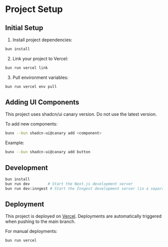 # Project Setup

## Initial Setup

1. Install project dependencies:
```bash
bun install
```

2. Link your project to Vercel:
```bash
bun run vercel link
```

3. Pull environment variables:
```bash
bun run vercel env pull
```

## Adding UI Components

This project uses shadcn/ui canary version. Do not use the latest version.

To add new components:
```bash
bunx --bun shadcn-ui@canary add <component>
```

Example:
```bash
bunx --bun shadcn-ui@canary add button
```

## Development

```bash
bun install
bun run dev        # Start the Next.js development server
bun run dev:inngest # Start the Inngest development server (in a separate terminal)
```

## Deployment

This project is deployed on [Vercel](https://vercel.com). Deployments are automatically triggered when pushing to the main branch.

For manual deployments:
```bash
bun run vercel
```
